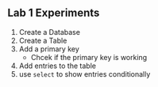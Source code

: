 ## Lab 1 Experiments
1. Create a Database
2. Create a Table
3. Add a primary key
    * Chcek if the primary key is working
4. Add entries to the table
5. use `select` to show entries conditionally